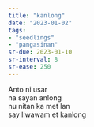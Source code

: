 ```yaml
---
title: "kanlong"
date: "2023-01-02"
tags:
- "seedlings"
- "pangasinan"
sr-due: 2023-01-10
sr-interval: 8
sr-ease: 250
---
```


Anto ni usar  
na sayan anlong  
nu nitan ka met lan  
say liwawam et kanlong  